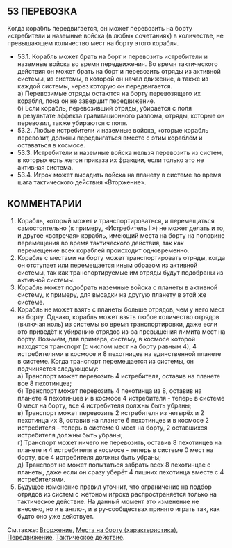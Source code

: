 53 ПЕРЕВОЗКА
---

Когда корабль передвигается, он может перевозить на борту истребители и наземные войска (в любых сочетаниях) в количестве, не превышающем количество мест на борту этого корабля. 
* 53.1. Корабль может брать на борт и перевозить истребители и наземные войска во время передвижения. Во время тактического действия он может брать на борт и перевозить отряды из активной системы, из системы, в которой он начал движение, а также из каждой системы, через которую он передвигается.  
  а) Перевозимые отряды остаются на борту перевозящего их корабля, пока он не завершит передвижение.  
  б) Если корабль, перевозивший отряды, убирается с поля в результате эффекта гравитационного разлома, отряды, которые он перевозил, также убираются с поля.
* 53.2. Любые истребители и наземные войска, которые корабль перевозит, должны передвигаться вместе с этим кораблём и оставаться в космосе.
* 53.3. Истребители и наземные войска нельзя перевозить из систем, в которых есть жетон приказа их фракции, если только это не активная система.
* 53.4. Игрок может высадить войска на планету в системе во время шага тактического действия «Вторжение».

КОММЕНТАРИИ
---
1) Корабль, который может и транспортироваться, и перемещаться самостоятельно (к примеру, «Истребитель II») не может делать и то, и другое «встречая» корабль, имеющий места на борту на половине перемещения во время тактического действия, так как перемещение всех кораблей происходит одновременно.
2) Корабль с местами на борту может транспортировать отряды, когда он отступает или перемещается иным образом из активной системы, так как транспортируемые им отряды будут подобраны из активной системы.
3) Корабль может подобрать наземные войска с планеты в активной систему, к примеру, для высадки на другую планету в этой же системе.
4) Корабль не может взять с планеты больше отрядов, чем у него мест на борту. Однако, корабль может взять любое количество отрядов (включая ноль) из системы во время транспортировки, даже если это приведёт к убиранию отрядов из-за превышения лимита мест на борту. Возьмём, для примера, систему, в космосе которой находятся транспорт (с числом мест на борту равным 4), 4 истребителями в космосе и 8 пехотницев на единственной планете в системе. Когда транспорт перемещается из системы, он подчиняется следующему:  
  а) Транспорт может перевозить 4 истребителя, оставив на планете все 8 пехотинцев;  
  б) Транспорт может перевозить 4 пехотинца из 8, оставив на планете 4 пехотинцев и в космосе 4 истребителя - теперь в системе 0 мест на борту, все 4 истребителя должны быть убраны;  
  в) Транспорт может перевозить 2 истребителя из четырёх и 2 пехотинца их 8, оставив на планете 6 пехотинцев и в космосе 2 истребителя - теперь в системе 0 мест на борту, 2 оставшихся истребителя должны быть убраны;  
  г) Транспорт может ничего не перевозить, оставив 8 пехотинцев на планете и 4 истребителя в космосе - теперь в системе 0 мест на борту, все 4 истребителя должны быть убраны;  
  д) Транспорт не может попытаться забрать всех 8 пехотинцве с планеты, даже если он сразу уберёт 4 лишних пехотинца вместе с 4 истребителями.  
5) Будущее изменение правил уточнит, что ограничение на подбор отрядов из систем с жетоном игрока распространяется только на тактическое действие. На данный момент это изменение не внесено, но и в англо-, и в ру-сообществах принято играть так, как будто оно уже действует.

См.также: [Вторжение](invasion.md), [Места на борту (характеристика)](capacity_attr.md), [Передвижение](movement.md), [Тактическое действие](tactical_action.md).
